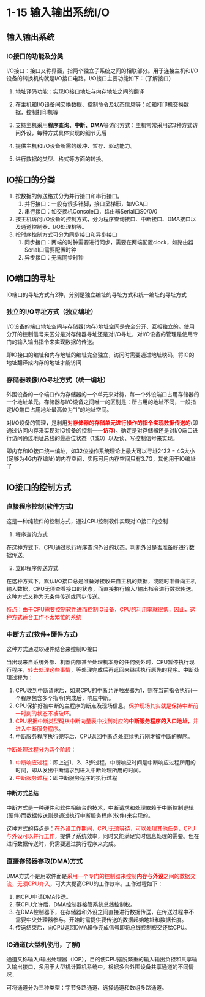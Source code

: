 # 1-15 输入输出系统I/O

## 输入输出系统

### IO接口的功能及分类

I/O接口：接口又称界面，指两个独立子系统之间的相联部分。用于连接主机和I/O设备的转换机构就是I/O接口电路。I/O接口主要功能如下：（了解接口）

1. 地址译码功能：实现IO接口地址与内存地址之间的翻译

2. 在主机和I/O设备间交换数据、控制命令及状态信息等：如和打印机交换数据，控制打印机等

3. 支持主机采用**程序查询、中断、DMA**等访问方式：主机常常采用这3种方式访问外设，每种方式具体实现的细节见后

4. 提供主机和I/O设备所需的缓冲、暂存、驱动能力。

5. 进行数据的类型、格式等方面的转换。

## IO接口的分类

1. 按数据的传送格式分为并行接口和串行接口。
   1. 并行接口：一般有很多针脚，接口呈梯形，如VGA口
   2. 串行接口：如交换机Console口，路由器Serial口S0/0/0
2. 按主机访问I/O设备的控制方式，分为程序查询接口、中断接口、DMA接口以及通道控制器、I/O处理机等。
3. 按时序控制方式可分为同步接口和异步接口
   1. 同步接口：两端的时钟需要进行同步，需要在两端配置clock，如路由器Serial口需要配置时钟
   2. 异步接口：无需同步时钟

## IO端口的寻址

IO端口的寻址方式有2种，分别是独立编址的寻址方式和统一编址的寻址方式

### 独立的I/O寻址方式（独立编址）

I/O设备的端口地址空间与存储器(内存)地址空间是完全分开、互相独立的。使用分开的控制信号来区分是对存储器寻址还是对I/O寻址，对I/O设备的管理是使用专门的输入输出指令来实现数据的传送。

即IO接口的编址和内存地址的编址完全独立，访问时需要通过地址映码，将IO的地址翻译成内存的地址才能访问

### 存储器映像I/O寻址方式（统一编址）

外围设备的一个端口作为存储器的一个单元来对待，每一个外设端口占用存储器的一个地址单元。存储器与I/O设备之间唯一的区别是：所占用的地址不同，一般指定I/O端口占用地址最高位为“1"的地址空间。

对I/O设备的管理，是利用<font color = red>**对存储器的存储单元进行操作的指令实现数据传送的**</font>(即通过访问内存来实现对IO设备的控制——<font color = red>**访存**</font>)。确定是对存储器还是对I/O端口进行访问通过地址总线的最高位状态（1或0）以及读、写控制信号来实现。 

即内存和IO接口统一编址，如32位操作系统理论上最大可以寻址2^32 = 4G大小(足够为4G内存编址)的内存空间，实际可用内存空间只有3.7G，其他用于IO编址了

## IO接口的控制方式

### 直接程序控制(软件方式)

这是一种纯软件的控制方式，通过CPU控制软件实现对IO接口的控制

1. 程序查询方式

在这种方式下，CPU通过执行程序查询外设的状态，判断外设是否准备好进行数据传送。

2. 立即程序传送方式

在这种方式下，默认I/O接口总是准备好接收来自主机的数据，或随时准备向主机输入数据，CPU无须查看接口的状态，而直接执行输入/输出指令进行数据传送。这种方式又称为无条件传送或同步传送。

<font color = red>特点：由于CPU需要控制软件进而控制IO设备，CPU的利用率就很低，因此，这种方式适合工作不太繁忙的系统</font>

### 中断方式(软件+硬件方式)

这种方式通过软硬件结合来控制IO接口

当出现来自系统外部、机器内部甚至处理机本身的任何例外时，CPU暂停执行现行程序，<font color = red>转去处理这些事情</font>，等处理完成后再返回来继续执行原先的程序。中断处理过程为：

1. CPU收到中断请求后，如果CPU的中断允许触发器为1，则在当前指令执行(一个程序包含多个指令)完成后，响应中断。
2. CPU保护好被中断的主程序的断点及现场信息。<font color = red>保护现场其实就是保持中断前一时刻的状态不被破环</font>。
3. <font color = red>CPU根据中断类型码从中断向量表中找到对应的**中断服务程序的入口地址**，并进入中断服务程序</font>。
4. 中断服务程序执行完毕后，CPU返回中断点处继续执行刚才被中断的程序。

<font color = red>中断处理过程分为两个阶段：</font>

1. <font color = red>中断响应过程</font>：即上述1、2、3步过程，中断响应时间是中断响应过程所用的时间，即从发出中断请求到进入中断处理所用的时间。
2. <font color = red>中断服务过程</font>：即中断服务程序的执行过程

#### 中断方式总结

中断方式是一种硬件和软件相结合的技术，中断请求和处理依赖于中断控制逻辑(硬件)而数据传送则是通过执行中断服务程序(软件)来实现的。

这种方式的特点是：<font color = red>在外设工作期间，CPU无须等待，可以处理其他任务，CPU与外设可以并行工作</font>，提供了系统效率，同时又能满足实时信息处理的需要。但在进行数据传送时，仍需要通过执行程序来完成。

### 直接存储器存取(DMA)方式

DMA方式不是用软件而是<font color = red>采用一个专门的控制器来控制**内存与外设**之间的数据交流，无须CPU介入</font>，可大大提高CPU的工作效率。工作过程如下：

1. 向CPU申请DMA传送。
2. 获CPU允许后，DMA控制器接管系统总线控制权。
3. 在DMA控制器下，在存储器和外设之间直接进行数据传送，在传送过程中不需要中央处理器参与。开始时需提供要传送的数据起始地址和数据长度。
4. 传送结束后，向CPU返回DMA操作完成信号即将总线控制权交还给CPU。

### IO通道(大型机使用，了解)

通道又称输入/输出处理器（IOP），目的使CPU摆脱繁重的输入输出负担和共享输入输出接口，多用于大型机计算机系统中。根据多台外围设备共享通道的不同情况，

可将通道分为三种类型：字节多路通道、选择通道和数组多路通道。